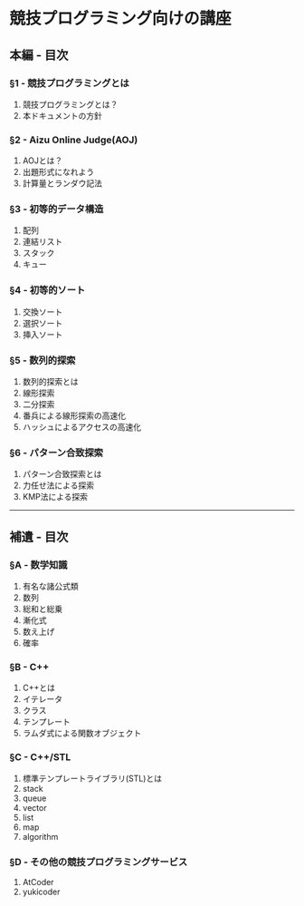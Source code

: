 # 競技プログラミング向けの講座

## 本編 - 目次

### §1 - 競技プログラミングとは

1. 競技プログラミングとは？
1. 本ドキュメントの方針

### §2 - Aizu Online Judge(AOJ)

1. AOJとは？
1. 出題形式になれよう
1. 計算量とランダウ記法

### §3 - 初等的データ構造

1. 配列
1. 連結リスト
1. スタック
1. キュー

### §4 - 初等的ソート

1. 交換ソート
1. 選択ソート
1. 挿入ソート

### §5 - 数列的探索

1. 数列的探索とは
1. 線形探索
1. 二分探索
1. 番兵による線形探索の高速化
1. ハッシュによるアクセスの高速化

### §6 - パターン合致探索

1. パターン合致探索とは
1. 力任せ法による探索
1. KMP法による探索

---

## 補遺 - 目次

### §A - 数学知識

1. 有名な諸公式類
1. 数列
1. 総和と総乗
1. 漸化式
1. 数え上げ
1. 確率

### §B - C++

1. C++とは
1. イテレータ
1. クラス
1. テンプレート
1. ラムダ式による関数オブジェクト

### §C - C++/STL

1. 標準テンプレートライブラリ(STL)とは
1. stack
1. queue
1. vector
1. list
1. map
1. algorithm

### §D - その他の競技プログラミングサービス

1. AtCoder
1. yukicoder
